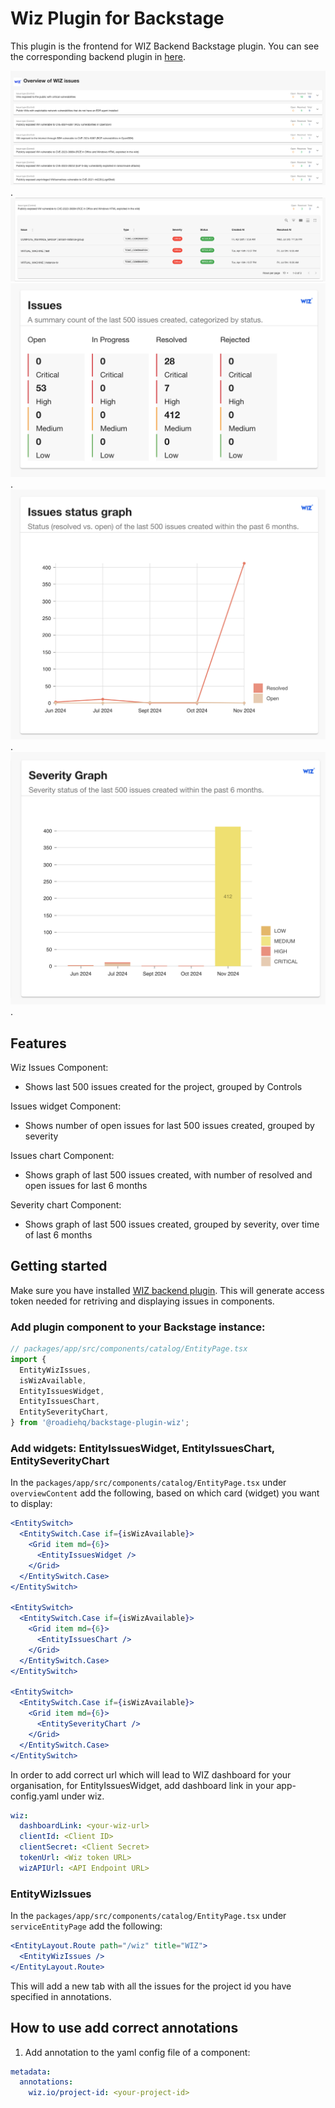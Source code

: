 # Wiz Plugin for Backstage

This plugin is the frontend for WIZ Backend Backstage plugin. You can see the corresponding backend plugin in [here](../../backend/wiz-backend/README.md).

![a Wiz plugin for Backstage](./docs/wiz-issues.png).
![a Wiz issues expanded](./docs/wiz-expanded-issues.png)
![a Wiz plugin Issues View](./docs/issues-widget.png).
![a Wiz plugin Issues Charts View](./docs/issues-chart.png).
![a Wiz plugin Severity Charts View](./docs/severity-graph.png).

## Features

Wiz Issues Component:

- Shows last 500 issues created for the project, grouped by Controls

Issues widget Component:

- Shows number of open issues for last 500 issues created, grouped by severity

Issues chart Component:

- Shows graph of last 500 issues created, with number of resolved and open issues for last 6 months

Severity chart Component:

- Shows graph of last 500 issues created, grouped by severity, over time of last 6 months

## Getting started

Make sure you have installed [WIZ backend plugin](../../backend/wiz-backend/README.md). This will generate access token needed for retriving and displaying issues in components.

### Add plugin component to your Backstage instance:

```ts
// packages/app/src/components/catalog/EntityPage.tsx
import {
  EntityWizIssues,
  isWizAvailable,
  EntityIssuesWidget,
  EntityIssuesChart,
  EntitySeverityChart,
} from '@roadiehq/backstage-plugin-wiz';
```

### Add widgets: EntityIssuesWidget, EntityIssuesChart, EntitySeverityChart

In the `packages/app/src/components/catalog/EntityPage.tsx` under `overviewContent` add the following, based on which card (widget) you want to display:

```jsx
<EntitySwitch>
  <EntitySwitch.Case if={isWizAvailable}>
    <Grid item md={6}>
      <EntityIssuesWidget />
    </Grid>
  </EntitySwitch.Case>
</EntitySwitch>

<EntitySwitch>
  <EntitySwitch.Case if={isWizAvailable}>
    <Grid item md={6}>
      <EntityIssuesChart />
    </Grid>
  </EntitySwitch.Case>
</EntitySwitch>

<EntitySwitch>
  <EntitySwitch.Case if={isWizAvailable}>
    <Grid item md={6}>
      <EntitySeverityChart />
    </Grid>
  </EntitySwitch.Case>
</EntitySwitch>
```

In order to add correct url which will lead to WIZ dashboard for your organisation, for EntityIssuesWidget, add dashboard link in your app-config.yaml under wiz.

```yaml
wiz:
  dashboardLink: <your-wiz-url>
  clientId: <Client ID>
  clientSecret: <Client Secret>
  tokenUrl: <Wiz token URL>
  wizAPIUrl: <API Endpoint URL>
```

### EntityWizIssues

In the `packages/app/src/components/catalog/EntityPage.tsx` under `serviceEntityPage` add the following:

```jsx
<EntityLayout.Route path="/wiz" title="WIZ">
  <EntityWizIssues />
</EntityLayout.Route>
```

This will add a new tab with all the issues for the project id you have specified in annotations.

## How to use add correct annotations

1. Add annotation to the yaml config file of a component:

```yaml
metadata:
  annotations:
    wiz.io/project-id: <your-project-id>
```
